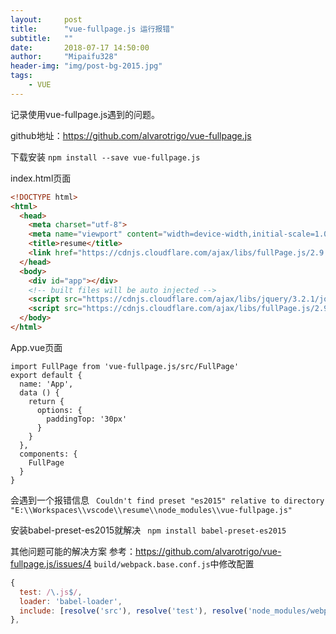 ```yaml
---
layout:     post
title:      "vue-fullpage.js 运行报错"
subtitle:   ""
date:       2018-07-17 14:50:00
author:     "Mipaifu328"
header-img: "img/post-bg-2015.jpg"
tags:
    - VUE
---
```


记录使用vue-fullpage.js遇到的问题。

github地址：https://github.com/alvarotrigo/vue-fullpage.js

下载安装
`npm install --save vue-fullpage.js`

index.html页面

```html
<!DOCTYPE html>
<html>
  <head>
    <meta charset="utf-8">
    <meta name="viewport" content="width=device-width,initial-scale=1.0">
    <title>resume</title>
    <link href="https://cdnjs.cloudflare.com/ajax/libs/fullPage.js/2.9.5/jquery.fullpage.min.css" rel="stylesheet">  
  </head>
  <body>
    <div id="app"></div>
    <!-- built files will be auto injected -->
    <script src="https://cdnjs.cloudflare.com/ajax/libs/jquery/3.2.1/jquery.min.js"></script>
    <script src="https://cdnjs.cloudflare.com/ajax/libs/fullPage.js/2.9.5/jquery.fullpage.js"></script>
  </body>
</html>
```

App.vue页面

```vue
import FullPage from 'vue-fullpage.js/src/FullPage'
export default {
  name: 'App',
  data () {
    return {
      options: {
        paddingTop: '30px'
      }
    }
  },
  components: {
    FullPage
  }
}
```

会遇到一个报错信息
` Couldn't find preset "es2015" relative to directory "E:\\Workspaces\\vscode\\resume\\node_modules\\vue-fullpage.js"`

安装babel-preset-es2015就解决
` npm install babel-preset-es2015`

其他问题可能的解决方案
参考：https://github.com/alvarotrigo/vue-fullpage.js/issues/4
`build/webpack.base.conf.js`中修改配置

```javascript
{
  test: /\.js$/,
  loader: 'babel-loader',
  include: [resolve('src'), resolve('test'), resolve('node_modules/webpack-dev-server/client'),resolve('node_modules/vue-fullpage.js/src/fullPageMixin.js')]
},
```

